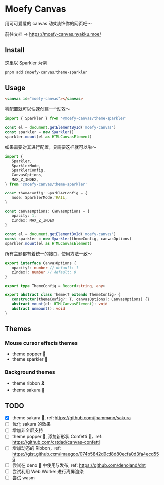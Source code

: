 # Moefy Canvas

用可可爱爱的 canvas 动效装饰你的网页吧～

前往文档 → <https://moefy-canvas.nyakku.moe/>

## Install

这里以 Sparkler 为例

```bash
pnpm add @moefy-canvas/theme-sparkler
```

## Usage

```html
<canvas id="moefy-canvas"></canvas>
```

零配置就可以快速创建一个动效～

```ts
import { Sparkler } from '@moefy-canvas/theme-sparkler'

const el = document.getElementById('moefy-canvas')
const sparkler = new Sparkler()
sparkler.mount(el as HTMLCanvasElement)
```

如果需要对其进行配置，只需要这样就可以啦～

```ts
import {
   Sparkler,
   SparklerMode,
   SparklerConfig,
   CanvasOptions,
   MAX_Z_INDEX,
} from '@moefy-canvas/theme-sparkler'

const themeConfig: SparklerConfig = {
   mode: SparklerMode.TRAIL,
}

const canvasOptions: CanvasOptions = {
   opacity: 1,
   zIndex: MAX_Z_INDEX,
}

const el = document.getElementById('moefy-canvas')
const sparkler = new Sparkler(themeConfig, canvasOptions)
sparkler.mount(el as HTMLCanvasElement)
```

所有主题都有着统一的接口，使用方法一致～

```ts
export interface CanvasOptions {
   opacity?: number // default: 1
   zIndex?: number // default: 0
}

export type ThemeConfig = Record<string, any>

export abstract class Theme<T extends ThemeConfig> {
   constructor(themeConfig?: T, canvasOptions?: CanvasOptions) {}
   abstract mount(el: HTMLCanvasElement): void
   abstract unmount(): void
}
```

## Themes

### Mouse cursor effects themes

-  theme popper :tada:
-  theme sparkler :sparkler:

### Background themes

-  theme ribbon :reminder_ribbon:
-  theme sakura :cherry_blossom:

## TODO

-  [x] theme sakara :cherry_blossom:, ref: <https://github.com/jhammann/sakura>
-  [ ] 优化 sakura 的效果
-  [ ] 增加非全屏支持
-  [ ] theme popper :tada:, 添加新形状 Confetti 🎊，ref: <https://github.com/catdad/canvas-confetti>
-  [ ] 增加动态的 Ribbon，ref: <https://gist.github.com/imaegoo/074b5842d9cd8d80ecfa0d3fa4ecd556>
-  [ ] 尝试在 deno 🦕 中使用与发布, ref: <https://github.com/denoland/dnt>
-  [ ] 尝试利用 Web Worker 进行离屏渲染
-  [ ] 尝试 wasm
